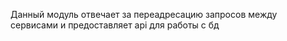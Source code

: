 Данный модуль отвечает за переадресацию запросов между сервисами и предоставляет api для работы с бд